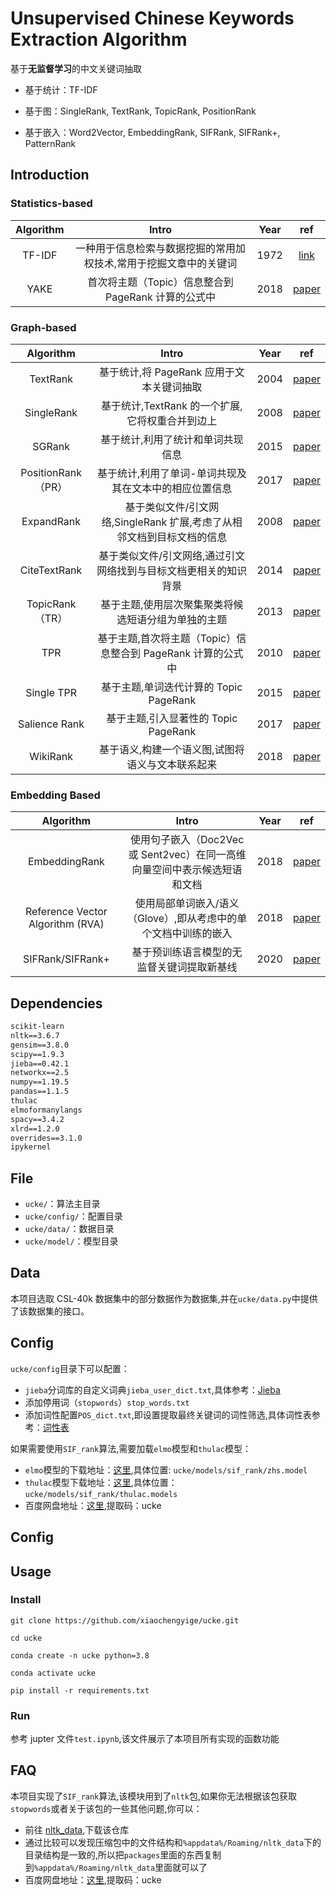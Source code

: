 # Unsupervised Chinese Keywords Extraction Algorithm

基于**无监督学习**的中文关键词抽取

- 基于统计：TF-IDF

- 基于图：SingleRank, TextRank, TopicRank, PositionRank

- 基于嵌入：Word2Vector, EmbeddingRank, SIFRank, SIFRank+, PatternRank

## Introduction

### Statistics-based

| Algorithm |                               Intro                               | Year |                                                       ref                                                        |
| :-------: | :---------------------------------------------------------------: | :--: | :--------------------------------------------------------------------------------------------------------------: |
|  TF-IDF   | 一种用于信息检索与数据挖掘的常用加权技术,常用于挖掘文章中的关键词 | 1972 |                               [link](https://en.wikipedia.org/wiki/Tf%E2%80%93idf)                               |
|   YAKE    |        首次将主题（Topic）信息整合到 PageRank 计算的公式中        | 2018 | [paper](https://repositorio.inesctec.pt/server/api/core/bitstreams/ef121a01-a0a6-4be8-945d-3324a58fc944/content) |

### Graph-based

|     Algorithm      |                                 Intro                                  | Year |                                  ref                                  |
| :----------------: | :--------------------------------------------------------------------: | :--: | :-------------------------------------------------------------------: |
|      TextRank      |               基于统计,将 PageRank 应用于文本关键词抽取                | 2004 |            [paper](https://aclanthology.org/W04-3252.pdf)             |
|     SingleRank     |            基于统计,TextRank 的一个扩展,它将权重合并到边上             | 2008 |     [paper](https://www.aaai.org/Papers/AAAI/2008/AAAI08-136.pdf)     |
|       SGRank       |                   基于统计,利用了统计和单词共现信息                    | 2015 |            [paper](https://aclanthology.org/S15-1013.pdf)             |
| PositionRank（PR） |         基于统计,利用了单词-单词共现及其在文本中的相应位置信息         | 2017 |            [paper](https://aclanthology.org/P17-1102.pdf)             |
|     ExpandRank     | 基于类似文件/引文网络,SingleRank 扩展,考虑了从相邻文档到目标文档的信息 | 2008 |     [paper](https://www.aaai.org/Papers/AAAI/2008/AAAI08-136.pdf)     |
|    CiteTextRank    |    基于类似文件/引文网络,通过引文网络找到与目标文档更相关的知识背景    | 2014 |    [paper](https://ojs.aaai.org/index.php/AAAI/article/view/8946)     |
|  TopicRank（TR）   |          基于主题,使用层次聚集聚类将候选短语分组为单独的主题           | 2013 |    [paper](https://hal.archives-ouvertes.fr/hal-00917969/document)    |
|        TPR         |      基于主题,首次将主题（Topic）信息整合到 PageRank 计算的公式中      | 2010 |            [paper](https://aclanthology.org/D10-1036.pdf)             |
|     Single TPR     |                 基于主题,单词迭代计算的 Topic PageRank                 | 2015 | [paper](https://biblio.ugent.be/publication/5974208/file/5974209.pdf) |
|   Salience Rank    |                  基于主题,引入显著性的 Topic PageRank                  | 2017 |              [paper](https://aclanthology.org/P17-2084/)              |
|      WikiRank      |            基于语义,构建一个语义图,试图将语义与文本联系起来            | 2018 |             [paper](https://arxiv.org/pdf/1803.09000.pdf)             |

### Embedding Based

|            Algorithm             |                                   Intro                                   | Year |                                    ref                                    |
| :------------------------------: | :-----------------------------------------------------------------------: | :--: | :-----------------------------------------------------------------------: |
|          EmbeddingRank           | 使用句子嵌入（Doc2Vec 或 Sent2vec）在同一高维向量空间中表示候选短语和文档 | 2018 |               [paper](https://arxiv.org/pdf/1801.04470.pdf)               |
| Reference Vector Algorithm (RVA) |      使用局部单词嵌入/语义（Glove）,即从考虑中的单个文档中训练的嵌入      | 2018 |               [paper](https://arxiv.org/pdf/1710.07503.pdf)               |
|         SIFRank/SIFRank+         |                基于预训练语言模型的无监督关键词提取新基线                 | 2020 | [paper](https://ieeexplore.ieee.org/stamp/stamp.jsp?tp=&arnumber=8954611) |

## Dependencies

```txt
scikit-learn
nltk==3.6.7
gensim==3.8.0
scipy==1.9.3
jieba==0.42.1
networkx==2.5
numpy==1.19.5
pandas==1.1.5
thulac
elmoformanylangs
spacy==3.4.2
xlrd==1.2.0
overrides==3.1.0
ipykernel
```

## File

- `ucke/`：算法主目录
- `ucke/config/`：配置目录
- `ucke/data/`：数据目录
- `ucke/model/`：模型目录

## Data

本项目选取 CSL-40k 数据集中的部分数据作为数据集,并在`ucke/data.py`中提供了该数据集的接口。

## Config

`ucke/config`目录下可以配置：

- `jieba`分词库的自定义词典`jieba_user_dict.txt`,具体参考：[Jieba](https://github.com/fxsjy/jieba#%E8%BD%BD%E5%85%A5%E8%AF%8D%E5%85%B8)
- 添加停用词（`stopwords`）`stop_words.txt`
- 添加词性配置`POS_dict.txt`,即设置提取最终关键词的词性筛选,具体词性表参考：[词性表](https://blog.csdn.net/Yellow_python/article/details/83991967)

如果需要使用`SIF_rank`算法,需要加载`elmo`模型和`thulac`模型：

- `elmo`模型的下载地址：[这里](https://github.com/HIT-SCIR/ELMoForManyLangs),具体位置: `ucke/models/sif_rank/zhs.model`
- `thulac`模型下载地址：[这里](http://thulac.thunlp.org/),具体位置：`ucke/models/sif_rank/thulac.models`
- 百度网盘地址：[这里](https://pan.baidu.com/s/1u2ZS7yFBQULjruvJ2VmbUg),提取码：ucke

## Config

## Usage

### Install

```shell
git clone https://github.com/xiaochengyige/ucke.git

cd ucke

conda create -n ucke python=3.8

conda activate ucke

pip install -r requirements.txt
```

### Run

参考 jupter 文件`test.ipynb`,该文件展示了本项目所有实现的函数功能

## FAQ

本项目实现了`SIF_rank`算法,该模块用到了`nltk`包,如果你无法根据该包获取`stopwords`或者关于该包的一些其他问题,你可以：

- 前往 [nltk_data](https://github.com/nltk/nltk_data),下载该仓库
- 通过比较可以发现压缩包中的文件结构和`%appdata%/Roaming/nltk_data`下的目录结构是一致的,所以把`packages`里面的东西复制到`%appdata%/Roaming/nltk_data`里面就可以了
- 百度网盘地址：[这里](https://pan.baidu.com/s/1vnurSUIvDeC40gnPNKR3jQ),提取码：ucke
